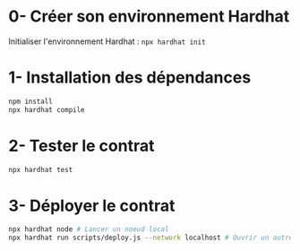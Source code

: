 # 0- Créer son environnement Hardhat

Initialiser l'environnement Hardhat :
`npx hardhat init`

# 1- Installation des dépendances

```bash
npm install
npx hardhat compile
```

# 2- Tester le contrat

```bash
npx hardhat test
```

# 3- Déployer le contrat

```bash
npx hardhat node # Lancer un noeud local
npx hardhat run scripts/deploy.js --network localhost # Ouvrir un autre terminal
```
